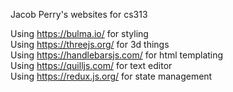 Jacob Perry's websites for cs313

Using https://bulma.io/ for styling<br>
Using https://threejs.org/ for 3d things<br>
Using https://handlebarsjs.com/ for html templating<br>
Using https://quilljs.com/ for text editor<br>
Using https://redux.js.org/ for state management
